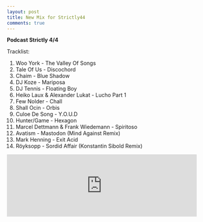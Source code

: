 ```yaml
---
layout: post
title: New Mix for Strictly44
comments: true
---
```

**Podcast Strictly 4/4**

Tracklist:

1. Woo York - The Valley Of Songs
2. Tale Of Us - Discochord
3. Chaim - Blue Shadow
4. DJ Koze - Mariposa
5. DJ Tennis - Floating Boy
6. Heiko Laux & Alexander Lukat - Lucho Part 1
7. Few Nolder - Chall
8. Shall Ocin - Orbis
9. Culoe De Song - Y.O.U.D
10. Hunter/Game - Hexagon
11. Marcel Dettmann & Frank Wiedemann - Spiritoso
12. Avatism - Mastodon (Mind Against Remix)
13. Mark Henning - Exit Acid
14. Röyksopp - Sordid Affair (Konstantin Sibold Remix)

<iframe width="100%" height="166" scrolling="no" frameborder="no" src="https://w.soundcloud.com/player/?url=https%3A//api.soundcloud.com/tracks/194020970&amp;color=ff5500&amp;auto_play=false&amp;hide_related=false&amp;show_comments=true&amp;show_user=true&amp;show_reposts=false"></iframe>